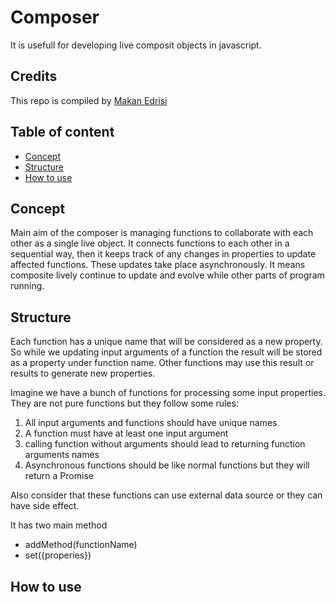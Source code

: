 Composer
==========
It is usefull for developing live composit objects in javascript. 

## Credits

This repo is compiled by [Makan Edrisi](https://github.com/makannew)

## Table of content
- [Concept](https://github.com/makannew/Composer/blob/master/README.md#concept)
- [Structure](https://github.com/makannew/Composer/blob/master/README.md#Structure)
- [How to use](https://github.com/makannew/Composer/blob/master/README.md#How-to-use)

## Concept

Main aim of the composer is managing functions to collaborate with each other as a single live object. It connects functions to each other in a sequential way, then it keeps track of any changes in properties to update affected functions. These updates take place asynchronously. It means composite lively continue to update and evolve while other parts of program running.

## Structure

Each function has a unique name that will be considered as a new property. So while we updating input arguments of a function the result will be stored as a property under function name. Other functions may use this result or results to generate new properties.


Imagine we have a bunch of functions for processing some input properties. They are not pure functions but they follow some rules:

1. All input arguments and functions should have unique names
2. A function must have at least one input argument
3. calling function without arguments should lead to returning function arguments names
4. Asynchronous functions should be like normal functions but they will return a Promise 

Also consider that these functions can use external data source or they can have side effect.


It has two main method
- addMethod(functionName)
- set({properies})

## How to use

